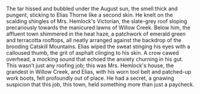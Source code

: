 The tar hissed and bubbled under the August sun, the smell thick and pungent, sticking to Elias Thorne like a second skin. He knelt on the scalding shingles of Mrs. Hemlock's Victorian, the slate-grey roof sloping precariously towards the manicured lawns of Willow Creek. Below him, the affluent town shimmered in the heat haze, a patchwork of emerald green and terracotta rooftops, all neatly arranged against the backdrop of the brooding Catskill Mountains.  Elias wiped the sweat stinging his eyes with a calloused thumb, the grit of asphalt clinging to his skin.  A crow cawed overhead, a mocking sound that echoed the anxiety churning in his gut.  This wasn’t just any roofing job; this was Mrs. Hemlock's house, the grandest in Willow Creek, and Elias, with his worn tool belt and patched-up work boots, felt profoundly out of place. He had a secret, a gnawing suspicion that this job, this town, held something more than just a paycheck.
